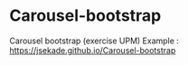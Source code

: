 # Carousel-bootstrap
Carousel bootstrap (exercise UPM)
Example :  https://jsekade.github.io/Carousel-bootstrap
